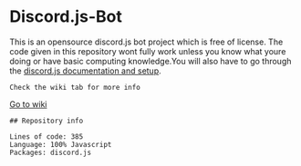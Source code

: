 # Discord.js-Bot
This is an opensource discord.js bot project which is free of license. The code given in this repository wont fully work unless you know what youre doing or have basic computing knowledge.You will also have to go through the [discord.js documentation and setup](https://discordjs.guide/).

```Check the wiki tab for more info```

[Go to wiki](https://github.com/Amogus21/Discord.js-Bot/wiki)

```
## Repository info

Lines of code: 385
Language: 100% Javascript
Packages: discord.js
```
